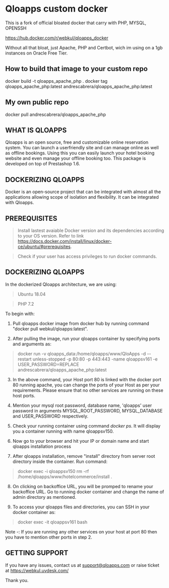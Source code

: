 # Qloapps custom docker

This is a fork of official bloated docker that carry with PHP, MYSQL, OPENSSH

https://hub.docker.com/r/webkul/qloapps_docker

Without all that bloat, just Apache, PHP and Certbot, wich im using on a 1gb instances on Oracle Free Tier.

## How to build that image to your custom repo

docker build -t qloapps_apache_php .
docker tag qloapps_apache_php:latest andrescabrera/qloapps_apache_php:latest

## My own public repo
docker pull andrescabrera/qloapps_apache_php

## WHAT IS QLOAPPS

Qloapps is an open source, free and customizable online reservation system. You can launch a userfriendly site and can manage online as well as offline bookings. Using this you can easily launch your hotel booking website and even manage your offline booking too. This package is developed on top of Prestashop 1.6.

## DOCKERIZING QLOAPPS

Docker is an open-source project that can be integrated with almost all the applications allowing scope of isolation and flexibility. It can be integrated with  Qloapps.

## PREREQUISITES

> Install lastest avaiable Docker version and its dependencies according to your OS version. Refer to link https://docs.docker.com/install/linux/docker-ce/ubuntu/#prerequisites. 

> Check if your user has access privileges to run docker commands.


## DOCKERIZING QLOAPPS

In the dockerized Qloapps architecture, we are using:

> Ubuntu 18.04

> PHP 7.2

To begin with:

1. Pull qloapps docker image from docker hub by running command "docker pull webkul/qloapps:latest".

2. After pulling the image, run your qloapps container by specifying ports and arguments as: 

> docker run -v qloapps_data:/home/qloapps/www/QloApps -d --restart unless-stopped -p 80:80 -p 443:443 -name qloappsv161 -e USER_PASSWORD=REPLACE andrescabrera/qloapps_apache_php:latest

3. In the above command, your Host port 80 is linked with the docker port 80 running apache, you can change the ports of your Host as per your requirements. Please ensure that no other services are running on these host ports.

4. Mention your mysql root password, database name, 'qloapps' user password in arguments MYSQL_ROOT_PASSWORD, MYSQL_DATABASE and 
USER_PASSWORD respectively.

5. Check your running container using command *docker ps*. It will display you a container running with name qloappsv150.

6. Now go to your browser and hit your IP or domain name and start qloapps installation process

7. After qloapps installation, remove "install" directory from server root directory inside the container. Run command:

> docker exec -i qloappsv150 rm -rf /home/qloapps/www/hotelcommerce/install .

8. On clicking on backoffice URL, you will be promped to rename your backoffice URL. Go to running docker container and change the name of admin directory as mentioned.

9. To access your qloapps files and directories, you can SSH in your docker container as:

> docker exec -it qloappsv161 bash

Note -: If you are running any other services on your host at port 80 then you have to mention other ports in step 2.

## GETTING SUPPORT

If you have any issues, contact us at support@qloapps.com or raise ticket at https://webkul.uvdesk.com/


Thank you.
